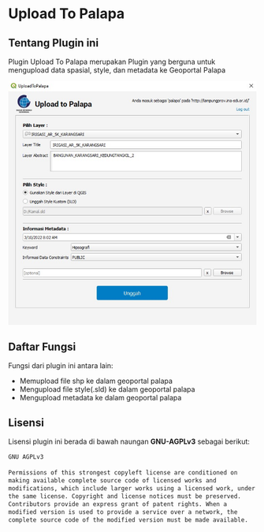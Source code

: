 
# Upload To Palapa

## Tentang Plugin ini
Plugin Upload To Palapa merupakan Plugin yang berguna untuk mengupload data spasial, style, dan metadata ke Geoportal Palapa

![](./palapa.jpg)

## Daftar Fungsi
Fungsi dari plugin ini antara lain:
* Memupload file shp ke dalam geoportal palapa
* Mengupload file style(.sld) ke dalam geoportal palapa
* Mengupload metadata ke dalam geoportal palapa

## Lisensi
Lisensi plugin ini berada di bawah naungan **GNU-AGPLv3** sebagai berikut:

```
GNU AGPLv3

Permissions of this strongest copyleft license are conditioned on making available complete source code of licensed works and modifications, which include larger works using a licensed work, under the same license. Copyright and license notices must be preserved. Contributors provide an express grant of patent rights. When a modified version is used to provide a service over a network, the complete source code of the modified version must be made available.
```
